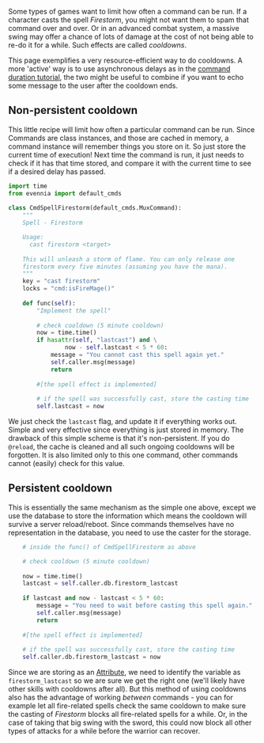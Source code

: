 
Some types of games want to limit how often a command can be run. If a
character casts the spell *Firestorm*, you might not want them to spam that
command over and over. Or in an advanced combat system, a massive swing may
offer a chance of lots of damage at the cost of not being able to re-do it for
a while. Such effects are called *cooldowns*. 

This page exemplifies a very resource-efficient way to do cooldowns. A more
'active' way is to use asynchronous delays as in the [command duration
tutorial](Command-Duration#Blocking-Commands), the two might be useful to
combine if you want to echo some message to the user after the cooldown ends. 

## Non-persistent cooldown

This little recipe will limit how often a particular command can be run. Since
Commands are class instances, and those are cached in memory, a command
instance will remember things you store on it. So just store the current time
of execution! Next time the command is run, it just needs to check if it has
that time stored, and compare it with the current time to see if a desired
delay has passed. 

```python
import time 
from evennia import default_cmds
    
class CmdSpellFirestorm(default_cmds.MuxCommand):
    """
    Spell - Firestorm

    Usage: 
      cast firestorm <target>
    
    This will unleash a storm of flame. You can only release one 
    firestorm every five minutes (assuming you have the mana). 
    """
    key = "cast firestorm"
    locks = "cmd:isFireMage()"
        
    def func(self):
        "Implement the spell"
    
        # check cooldown (5 minute cooldown)
        now = time.time()   
        if hasattr(self, "lastcast") and \
                now - self.lastcast < 5 * 60:
            message = "You cannot cast this spell again yet."
            self.caller.msg(message)
            return 
    
        #[the spell effect is implemented]
    
        # if the spell was successfully cast, store the casting time
        self.lastcast = now 
```

We just check the `lastcast` flag, and update it if everything works out.
Simple and very effective since everything is just stored in memory. The
drawback of this simple scheme is that it's non-persistent. If you do
`@reload`, the cache is cleaned and all such ongoing cooldowns will be
forgotten. It is also limited only to this one command, other commands cannot
(easily) check for this value. 

## Persistent cooldown

This is essentially the same mechanism as the simple one above, except we use
the database to store the information which means the cooldown will survive a
server reload/reboot. Since commands themselves have no representation in the
database, you need to use the caster for the storage.

```python
    # inside the func() of CmdSpellFirestorm as above

    # check cooldown (5 minute cooldown)
            
    now = time.time()
    lastcast = self.caller.db.firestorm_lastcast 
            
    if lastcast and now - lastcast < 5 * 60:
        message = "You need to wait before casting this spell again."
        self.caller.msg(message)
        return      
      
    #[the spell effect is implemented]
    
    # if the spell was successfully cast, store the casting time
    self.caller.db.firestorm_lastcast = now
```

Since we are storing as an [Attribute](Attributes.md), we need to identify the
variable as `firestorm_lastcast` so we are sure we get the right one (we'll
    likely have other skills with cooldowns after all). But this method of
using cooldowns also has the advantage of working *between* commands - you can
for example let all fire-related spells check the same cooldown to make sure
the casting of *Firestorm* blocks all fire-related spells for a while. Or, in
the case of taking that big swing with the sword, this could now block all
other types of attacks for a while before the warrior can recover. 
